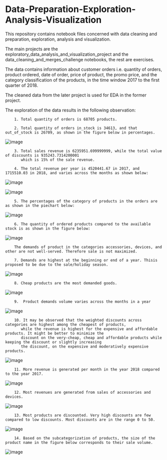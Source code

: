 # Data-Preparation-Exploration-Analysis-Visualization

This repository contains notebook files concerned with data cleaning and preparation, exploration, analysis and visualization.

The main projects are the exploratory_data_analysis_and_visualization_project and the data_cleaning_and_merges_challenge notebooks, the rest are exercises.
    
The data contains information about customer orders i.e. quantity of orders, product ordered, date of order, price of product, the promo price, and the category classification of the products, in the time window 2017 to the first quarter of 2018.

The cleaned data from the later project is used for EDA in the former project. 

The exploration of the data results in the following observation:
    
        1. Total quantity of orders is 68705 products.
        
        2. Total quantity of orders in_stock is 34613, and that out_of_stock is 26709, as shown in the figure below in percentages.
        
![image](https://user-images.githubusercontent.com/103940202/197357844-473e68e2-33fc-4f32-ad68-4451a149a1c3.png)

        
        3. Total sales revenue is 6235951.699999999, while the total value of discounts is 935243.7314200001 
           which is 15% of the sale revenue.
           
        4. The total revenue per year is 4520441.67 in 2017, and 1715510.03 in 2018, and varies across the months as shown below:
![image](https://user-images.githubusercontent.com/103940202/197359025-b49b99bb-9d00-40f4-8bf7-a4848328f722.png)

![image](https://user-images.githubusercontent.com/103940202/197359080-dc73c699-2fd5-45a7-8aba-706b8f3a9b52.png)
        
        5. The percentages of the category of products in the orders are as shown in the piechart below:
![image](https://user-images.githubusercontent.com/103940202/197357992-488601bb-fd4b-4d89-933d-212d65cb8393.png)

        6. The quantity of ordered products compared to the available stock is as shown in the figure below:
![image](https://user-images.githubusercontent.com/103940202/197358156-153c50bb-5ad0-4a52-b91b-34f4d0b45b2a.png)
        
        The demands of product in the categories accessories, devices, and other are not well-served. Therefore sale is not maximized.
        
        7. Demands are highest at the beginning or end of a year. Thisis proposed to be due to the sale/holiday season.
![image](https://user-images.githubusercontent.com/103940202/197358498-aa89aca0-2dd8-4821-a167-e3d651edc690.png)

        8. Cheap products are the most demanded goods.
![image](https://user-images.githubusercontent.com/103940202/197358610-4eab16f4-cdc9-4842-97c5-e4c3a5b89eb8.png)

        9.  Product demands volume varies across the months in a year
![image](https://user-images.githubusercontent.com/103940202/197358652-3389cc0c-e61f-4003-b907-bfd7f90d8fa3.png)

        10. It may be observed that the weighted discounts across categories are highest among the cheapest of products, 
           while the revenue is highest for the expensive and affordable products. It might be better to minimize the 
           discount on the very-cheap, cheap and affordable products while keeping the discount or slightly increasing 
           the discount, on the expensive and moderatively expensive products.
![image](https://user-images.githubusercontent.com/103940202/197358691-dc8245ec-7525-4d13-b677-94ef532b61c2.png)

        11. More revenue is generated per month in the year 2018 compared to the year 2017.
![image](https://user-images.githubusercontent.com/103940202/197359136-3a221b29-41a4-49db-adfb-80bd78354d71.png)
       
        12. Most revenues are generated from sales of accessories and devices.
![image](https://user-images.githubusercontent.com/103940202/197359178-5f2f4e72-004f-43dc-9a7a-a9001e9f8dd7.png)

        13. Most products are discounted. Very high discounts are few compared to low discounts. Most discounts are in the range 0 to 50.
![image](https://user-images.githubusercontent.com/103940202/197359196-4690a7d0-d10f-4f89-9cbb-cd35bd7b5763.png)

        14. Based on the subcategorization of products, the size of the product name in the figure below corresponds to their sale volume.
![image](https://user-images.githubusercontent.com/103940202/197359270-14cb335e-b8e5-467f-adc5-f7c6d54b0ddb.png)

        
        
        
        
        
        
        
        
        
        
        
        
        
        
        
        
        

